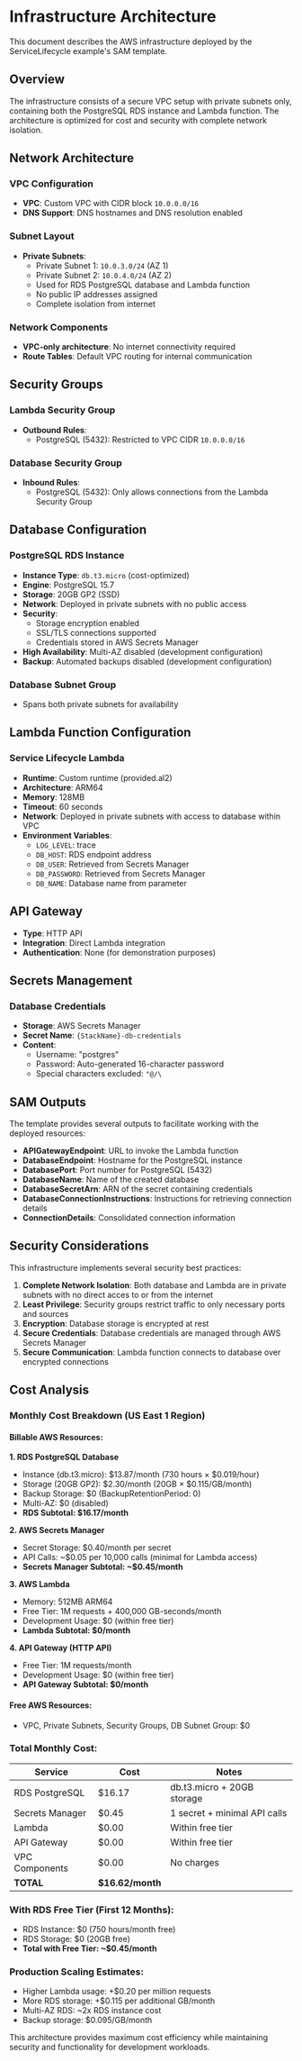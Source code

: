 # Infrastructure Architecture

This document describes the AWS infrastructure deployed by the ServiceLifecycle example's SAM template.

## Overview

The infrastructure consists of a secure VPC setup with private subnets only, containing both the PostgreSQL RDS instance and Lambda function. The architecture is optimized for cost and security with complete network isolation.

## Network Architecture

### VPC Configuration
- **VPC**: Custom VPC with CIDR block `10.0.0.0/16`
- **DNS Support**: DNS hostnames and DNS resolution enabled

### Subnet Layout
- **Private Subnets**:
  - Private Subnet 1: `10.0.3.0/24` (AZ 1)
  - Private Subnet 2: `10.0.4.0/24` (AZ 2)
  - Used for RDS PostgreSQL database and Lambda function
  - No public IP addresses assigned
  - Complete isolation from internet

### Network Components
- **VPC-only architecture**: No internet connectivity required
- **Route Tables**: Default VPC routing for internal communication

## Security Groups

### Lambda Security Group
- **Outbound Rules**:
  - PostgreSQL (5432): Restricted to VPC CIDR `10.0.0.0/16`

### Database Security Group
- **Inbound Rules**:
  - PostgreSQL (5432): Only allows connections from the Lambda Security Group

## Database Configuration

### PostgreSQL RDS Instance
- **Instance Type**: `db.t3.micro` (cost-optimized)
- **Engine**: PostgreSQL 15.7
- **Storage**: 20GB GP2 (SSD)
- **Network**: Deployed in private subnets with no public access
- **Security**:
  - Storage encryption enabled
  - SSL/TLS connections supported
  - Credentials stored in AWS Secrets Manager
- **High Availability**: Multi-AZ disabled (development configuration)
- **Backup**: Automated backups disabled (development configuration)

### Database Subnet Group
- Spans both private subnets for availability

## Lambda Function Configuration

### Service Lifecycle Lambda
- **Runtime**: Custom runtime (provided.al2)
- **Architecture**: ARM64
- **Memory**: 128MB
- **Timeout**: 60 seconds
- **Network**: Deployed in private subnets with access to database within VPC
- **Environment Variables**:
  - `LOG_LEVEL`: trace
  - `DB_HOST`: RDS endpoint address
  - `DB_USER`: Retrieved from Secrets Manager
  - `DB_PASSWORD`: Retrieved from Secrets Manager
  - `DB_NAME`: Database name from parameter

## API Gateway

- **Type**: HTTP API
- **Integration**: Direct Lambda integration
- **Authentication**: None (for demonstration purposes)

## Secrets Management

### Database Credentials
- **Storage**: AWS Secrets Manager
- **Secret Name**: `{StackName}-db-credentials`
- **Content**:
  - Username: "postgres"
  - Password: Auto-generated 16-character password
  - Special characters excluded: `"@/\`

## SAM Outputs

The template provides several outputs to facilitate working with the deployed resources:

- **APIGatewayEndpoint**: URL to invoke the Lambda function
- **DatabaseEndpoint**: Hostname for the PostgreSQL instance
- **DatabasePort**: Port number for PostgreSQL (5432)
- **DatabaseName**: Name of the created database
- **DatabaseSecretArn**: ARN of the secret containing credentials
- **DatabaseConnectionInstructions**: Instructions for retrieving connection details
- **ConnectionDetails**: Consolidated connection information

## Security Considerations

This infrastructure implements several security best practices:

1. **Complete Network Isolation**: Both database and Lambda are in private subnets with no direct acces to or from the internet
2. **Least Privilege**: Security groups restrict traffic to only necessary ports and sources
3. **Encryption**: Database storage is encrypted at rest
4. **Secure Credentials**: Database credentials are managed through AWS Secrets Manager
5. **Secure Communication**: Lambda function connects to database over encrypted connections

## Cost Analysis

### Monthly Cost Breakdown (US East 1 Region)

#### Billable AWS Resources:

**1. RDS PostgreSQL Database**
- Instance (db.t3.micro): $13.87/month (730 hours × $0.019/hour)
- Storage (20GB GP2): $2.30/month (20GB × $0.115/GB/month)
- Backup Storage: $0 (BackupRetentionPeriod: 0)
- Multi-AZ: $0 (disabled)
- **RDS Subtotal: $16.17/month**

**2. AWS Secrets Manager**
- Secret Storage: $0.40/month per secret
- API Calls: ~$0.05 per 10,000 calls (minimal for Lambda access)
- **Secrets Manager Subtotal: ~$0.45/month**

**3. AWS Lambda**
- Memory: 512MB ARM64
- Free Tier: 1M requests + 400,000 GB-seconds/month
- Development Usage: $0 (within free tier)
- **Lambda Subtotal: $0/month**

**4. API Gateway (HTTP API)**
- Free Tier: 1M requests/month
- Development Usage: $0 (within free tier)
- **API Gateway Subtotal: $0/month**

#### Free AWS Resources:
- VPC, Private Subnets, Security Groups, DB Subnet Group: $0

### Total Monthly Cost:

| Service | Cost | Notes |
|---------|------|---------|
| RDS PostgreSQL | $16.17 | db.t3.micro + 20GB storage |
| Secrets Manager | $0.45 | 1 secret + minimal API calls |
| Lambda | $0.00 | Within free tier |
| API Gateway | $0.00 | Within free tier |
| VPC Components | $0.00 | No charges |
| **TOTAL** | **$16.62/month** | |

### With RDS Free Tier (First 12 Months):
- RDS Instance: $0 (750 hours/month free)
- RDS Storage: $0 (20GB free)
- **Total with Free Tier: ~$0.45/month**

### Production Scaling Estimates:
- Higher Lambda usage: +$0.20 per million requests
- More RDS storage: +$0.115 per additional GB/month
- Multi-AZ RDS: ~2x RDS instance cost
- Backup storage: $0.095/GB/month

This architecture provides maximum cost efficiency while maintaining security and functionality for development workloads.